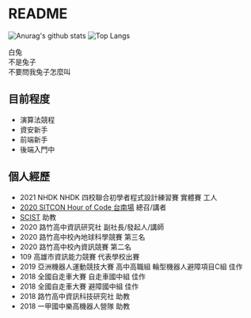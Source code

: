 # README

![Anurag's github stats](https://github-readme-stats.vercel.app/api?username=Rukiren&theme=vue-dark)
![Top Langs](https://github-readme-stats.vercel.app/api/top-langs/?username=Rukiren&layout=compact&theme=vue-dark)

白兔  
不是兔子  
不要問我兔子怎麼叫  
## 目前程度  
- 演算法競程
- 資安新手
- 前端新手
- 後端入門中  

## 個人經歷  
- 2021 NHDK NHDK 四校聯合初學者程式設計練習賽 實體賽 工人
- [2020 SITCON Hour of Code 台南場](https://flic.kr/s/aHsmTkAPFt) 總召/講者
- [SCIST](https://scist.org/) 助教
- 2020 路竹高中資訊研究社 副社長/發起人/講師
- 2020 路竹高中校內地球科學競賽 第三名
- 2020 路竹高中校內資訊競賽 第二名
- 109 高雄市資訊能力競賽 代表學校出賽
- 2019 亞洲機器人運動競技大賽 高中高職組 輪型機器人避障項目C組 佳作
- 2018 全國自走車大賽 自走車國中組 佳作
- 2018 全國自走車大賽 避障國中組 佳作
- 2018 路竹高中資訊科技研究社 助教
- 2018 一甲國中樂高機器人營隊 助教
